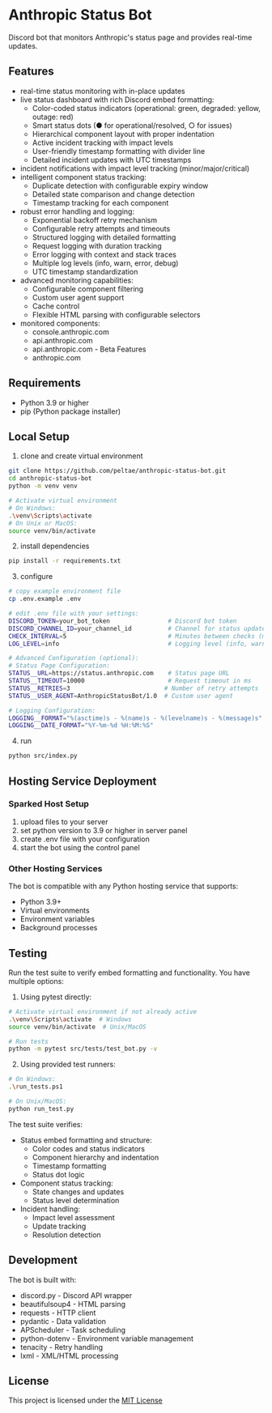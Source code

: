 # Anthropic Status Bot

Discord bot that monitors Anthropic's status page and provides real-time updates.

## Features

- real-time status monitoring with in-place updates
- live status dashboard with rich Discord embed formatting:
  - Color-coded status indicators (operational: green, degraded: yellow, outage: red)
  - Smart status dots (● for operational/resolved, ○ for issues)
  - Hierarchical component layout with proper indentation
  - Active incident tracking with impact levels
  - User-friendly timestamp formatting with divider line
  - Detailed incident updates with UTC timestamps
- incident notifications with impact level tracking (minor/major/critical)
- intelligent component status tracking:
  - Duplicate detection with configurable expiry window
  - Detailed state comparison and change detection
  - Timestamp tracking for each component
- robust error handling and logging:
  - Exponential backoff retry mechanism
  - Configurable retry attempts and timeouts
  - Structured logging with detailed formatting
  - Request logging with duration tracking
  - Error logging with context and stack traces
  - Multiple log levels (info, warn, error, debug)
  - UTC timestamp standardization
- advanced monitoring capabilities:
  - Configurable component filtering
  - Custom user agent support
  - Cache control
  - Flexible HTML parsing with configurable selectors
- monitored components:
  - console.anthropic.com
  - api.anthropic.com
  - api.anthropic.com - Beta Features
  - anthropic.com

## Requirements

- Python 3.9 or higher
- pip (Python package installer)

## Local Setup

1. clone and create virtual environment
```bash
git clone https://github.com/peltae/anthropic-status-bot.git
cd anthropic-status-bot
python -m venv venv

# Activate virtual environment
# On Windows:
.\venv\Scripts\activate
# On Unix or MacOS:
source venv/bin/activate
```

2. install dependencies
```bash
pip install -r requirements.txt
```

3. configure
```bash
# copy example environment file
cp .env.example .env

# edit .env file with your settings:
DISCORD_TOKEN=your_bot_token                # Discord bot token
DISCORD_CHANNEL_ID=your_channel_id          # Channel for status updates
CHECK_INTERVAL=5                            # Minutes between checks (minimum: 1)
LOG_LEVEL=info                              # Logging level (info, warn, error, debug)

# Advanced Configuration (optional):
# Status Page Configuration:
STATUS__URL=https://status.anthropic.com    # Status page URL
STATUS__TIMEOUT=10000                       # Request timeout in ms
STATUS__RETRIES=3                          # Number of retry attempts
STATUS__USER_AGENT=AnthropicStatusBot/1.0  # Custom user agent

# Logging Configuration:
LOGGING__FORMAT="%(asctime)s - %(name)s - %(levelname)s - %(message)s"  # Log format
LOGGING__DATE_FORMAT="%Y-%m-%d %H:%M:%S"                               # Date format
```

4. run
```bash
python src/index.py
```

## Hosting Service Deployment

### Sparked Host Setup
1. upload files to your server
2. set python version to 3.9 or higher in server panel
3. create .env file with your configuration
4. start the bot using the control panel

### Other Hosting Services
The bot is compatible with any Python hosting service that supports:
- Python 3.9+
- Virtual environments
- Environment variables
- Background processes

## Testing

Run the test suite to verify embed formatting and functionality. You have multiple options:

1. Using pytest directly:
```bash
# Activate virtual environment if not already active
.\venv\Scripts\activate  # Windows
source venv/bin/activate  # Unix/MacOS

# Run tests
python -m pytest src/tests/test_bot.py -v
```

2. Using provided test runners:
```bash
# On Windows:
.\run_tests.ps1

# On Unix/MacOS:
python run_test.py
```

The test suite verifies:
- Status embed formatting and structure:
  - Color codes and status indicators
  - Component hierarchy and indentation
  - Timestamp formatting
  - Status dot logic
- Component status tracking:
  - State changes and updates
  - Status level determination
- Incident handling:
  - Impact level assessment
  - Update tracking
  - Resolution detection

## Development

The bot is built with:
- discord.py - Discord API wrapper
- beautifulsoup4 - HTML parsing
- requests - HTTP client
- pydantic - Data validation
- APScheduler - Task scheduling
- python-dotenv - Environment variable management
- tenacity - Retry handling
- lxml - XML/HTML processing

## License

This project is licensed under the [MIT License](LICENSE)